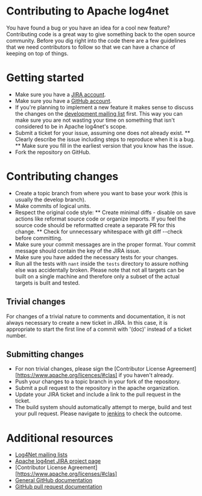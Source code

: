 # Contributing to Apache log4net

You have found a bug or you have an idea for a cool new feature? Contributing code is a great way to give something back to the open source community. Before you dig right into the code there are a few guidelines that we need contributors to follow so that we can have a chance of keeping on top of things.

# Getting started

* Make sure you have a [JIRA account](https://issues.apache.org/jira/).
* Make sure you have a [GitHub account](https://github.com/signup/free).
* If you're planning to implement a new feature it makes sense to discuss the changes on the [development mailing list](https://logging.apache.org/log4net/mail-lists.html) first. This way you can make sure you are not wasting your time on something that isn't considered to be in Apache log4net's scope.
* Submit a ticket for your issue, assuming one does not already exist.
** Clearly describe the issue including steps to reproduce when it is a bug.
** Make sure you fill in the earliest version that you know has the issue.
* Fork the repository on GitHub.

# Contributing changes

* Create a topic branch from where you want to base your work (this is usually the develop branch).
* Make commits of logical units.
* Respect the original code style:
** Create minimal diffs - disable on save actions like reformat source code or organize imports. If you feel the source code should be reformatted create a separate PR for this change.
** Check for unnecessary whitespace with git diff --check before committing.
* Make sure your commit messages are in the proper format. Your commit message should contain the key of the JIRA issue.
* Make sure you have added the necessary tests for your changes.
* Run all the tests with `nant` inside the `tests` directory to assure nothing else was accidentally broken. Please note that not all targets can be built on a single machine and therefore only a subset of the actual targets is built and tested.

## Trivial changes

For changes of a trivial nature to comments and documentation, it is not always necessary to create a new ticket in JIRA. In this case, it is appropriate to start the first line of a commit with '(doc)' instead of a ticket number.

## Submitting changes

* For non trivial changes, please sign the [Contributor License Agreement][https://www.apache.org/licences/#clas] if you haven't already.
* Push your changes to a topic branch in your fork of the repository.
* Submit a pull request to the repository in the apache organization.
* Update your JIRA ticket and include a link to the pull request in the ticket.
* The build system should automatically attempt to merge, build and test your pull request. Please navigate to [jenkins](https://builds.apache.org/job/logging-log4net) to check the outcome.

# Additional resources

* [Log4Net mailing lists](https://logging.apache.org/log4net/mail-lists.html)
* [Apache log4net JIRA project page](https://issues.apache.org/jira/browse/LOG4NET)
* [Contributor License Agreement][https://www.apache.org/licenses/#clas]
* [General GitHub documentation](https://help.github.com/)
* [GitHub pull request documentation](https://help.github.com/send-pull-requests/)

